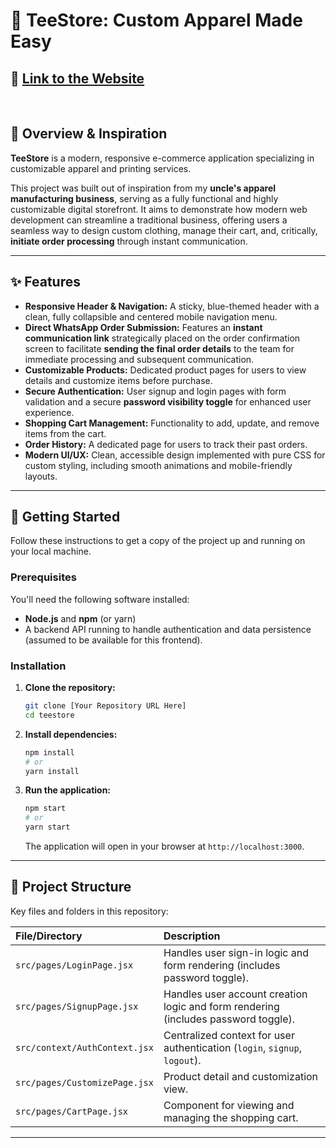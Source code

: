 # 👕 TeeStore: Custom Apparel Made Easy
## 🚀 [Link to the Website](https://project-apparel.vercel.app)

<br>

## 🌟 Overview & Inspiration

**TeeStore** is a modern, responsive e-commerce application specializing in customizable apparel and printing services.

This project was built out of inspiration from my **uncle's apparel manufacturing business**, serving as a fully functional and highly customizable digital storefront. It aims to demonstrate how modern web development can streamline a traditional business, offering users a seamless way to design custom clothing, manage their cart, and, critically, **initiate order processing** through instant communication.

-----

## ✨ Features

  * **Responsive Header & Navigation:** A sticky, blue-themed header with a clean, fully collapsible and centered mobile navigation menu.
  * **Direct WhatsApp Order Submission:** Features an **instant communication link** strategically placed on the order confirmation screen to facilitate **sending the final order details** to the team for immediate processing and subsequent communication.
  * **Customizable Products:** Dedicated product pages for users to view details and customize items before purchase.
  * **Secure Authentication:** User signup and login pages with form validation and a secure **password visibility toggle** for enhanced user experience.
  * **Shopping Cart Management:** Functionality to add, update, and remove items from the cart.
  * **Order History:** A dedicated page for users to track their past orders.
  * **Modern UI/UX:** Clean, accessible design implemented with pure CSS for custom styling, including smooth animations and mobile-friendly layouts.

-----

## 🚀 Getting Started

Follow these instructions to get a copy of the project up and running on your local machine.

### Prerequisites

You'll need the following software installed:

  * **Node.js** and **npm** (or yarn)
  * A backend API running to handle authentication and data persistence (assumed to be available for this frontend).

### Installation

1.  **Clone the repository:**

    ```bash
    git clone [Your Repository URL Here]
    cd teestore
    ```

2.  **Install dependencies:**

    ```bash
    npm install
    # or
    yarn install
    ```

3.  **Run the application:**

    ```bash
    npm start
    # or
    yarn start
    ```

    The application will open in your browser at `http://localhost:3000`.

-----

## 📁 Project Structure

Key files and folders in this repository:

| File/Directory | Description |
| :--- | :--- |
| `src/pages/LoginPage.jsx` | Handles user sign-in logic and form rendering (includes password toggle). |
| `src/pages/SignupPage.jsx` | Handles user account creation logic and form rendering (includes password toggle). |
| `src/context/AuthContext.jsx` | Centralized context for user authentication (`login`, `signup`, `logout`). |
| `src/pages/CustomizePage.jsx` | Product detail and customization view. |
| `src/pages/CartPage.jsx` | Component for viewing and managing the shopping cart. |

-----



